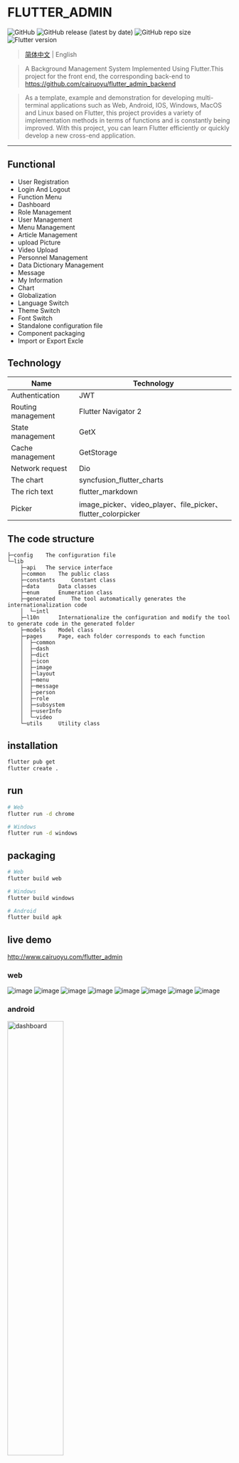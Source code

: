# FLUTTER_ADMIN
![GitHub](https://img.shields.io/github/license/cairuoyu/flutter_admin)
![GitHub release (latest by date)](https://img.shields.io/github/v/release/cairuoyu/flutter_admin)
![GitHub repo size](https://img.shields.io/github/repo-size/cairuoyu/flutter_admin?color=yellow)
![Flutter version](https://img.shields.io/badge/flutter-2.5.1-green)

> [简体中文](./README.md) | English

> A Background Management System Implemented Using Flutter.This project for the front end, the corresponding back-end to https://github.com/cairuoyu/flutter_admin_backend

> As a template, example and demonstration for developing multi-terminal applications such as Web, Android, IOS, Windows, MacOS and Linux based on Flutter, this project provides a variety of implementation methods in terms of functions and is constantly being improved. With this project, you can learn Flutter efficiently or quickly develop a new cross-end application.

---
## Functional
* User Registration
* Login And Logout
* Function Menu
* Dashboard
* Role Management
* User Management
* Menu Management
* Article Management
* upload Picture
* Video Upload
* Personnel Management
* Data Dictionary Management
* Message
* My Information
* Chart
* Globalization
* Language Switch
* Theme Switch
* Font Switch
* Standalone configuration file
* Component packaging
* Import or Export Excle


## Technology
| Name               | Technology                                                   |
| ------------------ | ------------------------------------------------------------ |
| Authentication        | JWT                                                          |
| Routing management | Flutter Navigator 2                                          |
| State management   | GetX                                                         |
| Cache management   | GetStorage                                                   |
| Network request    | Dio                                                          |
| The chart          | syncfusion_flutter_charts                                    |
| The rich text      | flutter_markdown                                             |
| Picker             | image_picker、video_player、file_picker、flutter_colorpicker |


## The code structure
```
├─config    The configuration file
└─lib
    ├─api   The service interface
    ├─common    The public class
    ├─constants     Constant class
    ├─data      Data classes
    ├─enum      Enumeration class
    ├─generated     The tool automatically generates the internationalization code
    │  └─intl
    ├─l10n      Internationalize the configuration and modify the tool to generate code in the generated folder
    ├─models    Model class
    ├─pages     Page, each folder corresponds to each function
    │  ├─common
    │  ├─dash
    │  ├─dict
    │  ├─icon
    │  ├─image
    │  ├─layout
    │  ├─menu
    │  ├─message
    │  ├─person
    │  ├─role
    │  ├─subsystem
    │  ├─userInfo
    │  └─video
    └─utils     Utility class

```
## installation
```bash
flutter pub get
flutter create .
```

## run
```bash
# Web
flutter run -d chrome

# Windows
flutter run -d windows
```

## packaging
```bash
# Web
flutter build web

# Windows
flutter build windows

# Android
flutter build apk
```

## live demo
http://www.cairuoyu.com/flutter_admin

### web
![image](http://cairuoyu.com/screenshots/flutter_admin1.gif)
![image](http://cairuoyu.com/screenshots/flutter_admin2.gif)
![image](http://cairuoyu.com/screenshots/flutter_admin_login.png)
![image](http://cairuoyu.com/screenshots/flutter_admin_dashboard.png)
![image](http://cairuoyu.com/screenshots/flutter_admin_setting.png)
![image](http://cairuoyu.com/screenshots/flutter_admin_role_user.png)
![image](http://cairuoyu.com/screenshots/flutter_admin_personEdit.png)
![image](http://cairuoyu.com/screenshots/flutter_admin_menu.png)

### android
<img src="http://cairuoyu.com/screenshots/flutter_admin_dashboard_app.png" width="50%" alt="dashboard"/>
<img src="http://cairuoyu.com/screenshots/flutter_admin_setting_app.png" width="50%" alt="'setting"/>

### windows
![image](http://cairuoyu.com/screenshots/flutter_admin_windows.png)

## Join Discussion Group
### Add me to WeChat to pull you into the group
#### Please add a note when applying: flutter_admin
![image](http://cairuoyu.com/screenshots/qrcode_wechat_cry.png)

### QQ
851796663